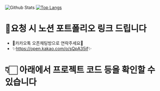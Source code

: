 ![Github Stats](https://github-readme-stats.vercel.app/api?username=s-a-park&show_icons=true)
[![Top Langs](https://github-readme-stats.vercel.app/api/top-langs/?username=s-a-park&layout=compact)](https://github.com/s-a-park/github-readme-stats)





#  📢요청 시 노션 포트폴리오 링크 드립니다
- 🐳카카오톡 오픈채팅방으로 연락주세요🐋
-  ✨<https://open.kakao.com/o/sQpA35if>✨


# 👇🏻 아래에서 프로젝트 코드 등을 확인할 수 있습니다
